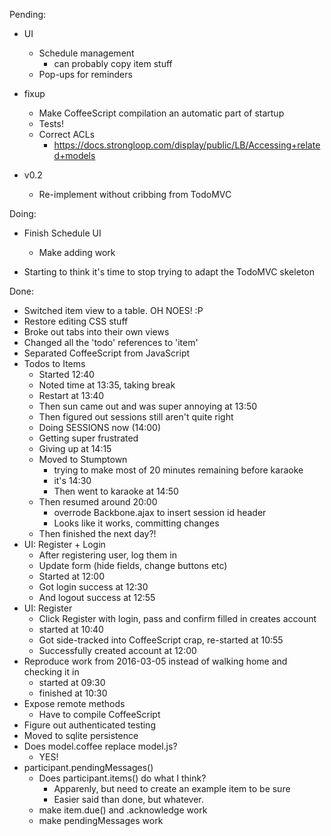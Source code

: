Pending:

  - UI
    - Schedule management
      - can probably copy item stuff
    - Pop-ups for reminders

  - fixup
    - Make CoffeeScript compilation an automatic part of startup
    - Tests!
    - Correct ACLs
      - https://docs.strongloop.com/display/public/LB/Accessing+related+models

  - v0.2
    - Re-implement without cribbing from TodoMVC

Doing:

  - Finish Schedule UI
    - Make adding work

  - Starting to think it's time to stop trying to adapt the TodoMVC skeleton

Done:

  - Switched item view to a table. OH NOES! :P
  - Restore editing CSS stuff
  - Broke out tabs into their own views
  - Changed all the 'todo' references to 'item'
  - Separated CoffeeScript from JavaScript
  - Todos to Items
    - Started 12:40
    - Noted time at 13:35, taking break
    - Restart at 13:40
    - Then sun came out and was super annoying at 13:50
    - Then figured out sessions still aren't quite right
    - Doing SESSIONS now (14:00)
    - Getting super frustrated
    - Giving up at 14:15
    - Moved to Stumptown
      - trying to make most of 20 minutes remaining before karaoke
      - it's 14:30
      - Then went to karaoke at 14:50
    - Then resumed around 20:00
      - overrode Backbone.ajax to insert session id header
      - Looks like it works, committing changes
    - Then finished the next day?!
  - UI: Register + Login
    - After registering user, log them in
    - Update form (hide fields, change buttons etc)
    - Started at 12:00
    - Got login success at 12:30
    - And logout success at 12:55
  - UI: Register
    - Click Register with login, pass and confirm filled in creates account
    - started at 10:40
    - Got side-tracked into CoffeeScript crap, re-started at 10:55
    - Successfully created account at 12:00
  - Reproduce work from 2016-03-05 instead of walking home and checking it in
    - started at 09:30
    - finished at 10:30
  - Expose remote methods
    - Have to compile CoffeeScript
  - Figure out authenticated testing
  - Moved to sqlite persistence
  - Does model.coffee replace model.js?
    - YES!
  - participant.pendingMessages()
    - Does participant.items() do what I think?
      - Apparenly, but need to create an example item to be sure
      - Easier said than done, but whatever.
    - make item.due() and .acknowledge work
    - make pendingMessages work


